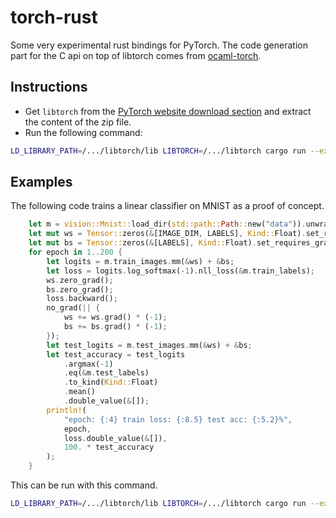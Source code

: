 # torch-rust
Some very experimental rust bindings for PyTorch.
The code generation part for the C api on top of libtorch comes from
[ocaml-torch](https://github.com/LaurentMazare/ocaml-torch).

## Instructions

- Get `libtorch` from the
[PyTorch website download section](https://pytorch.org/get-started/locally/) and extract
the content of the zip file.
- Run the following command:
```bash
LD_LIBRARY_PATH=/.../libtorch/lib LIBTORCH=/.../libtorch cargo run --example basics
```

## Examples

The following code trains a linear classifier on MNIST as a proof of concept.

```rust
    let m = vision::Mnist::load_dir(std::path::Path::new("data")).unwrap();
    let mut ws = Tensor::zeros(&[IMAGE_DIM, LABELS], Kind::Float).set_requires_grad(true);
    let mut bs = Tensor::zeros(&[LABELS], Kind::Float).set_requires_grad(true);
    for epoch in 1..200 {
        let logits = m.train_images.mm(&ws) + &bs;
        let loss = logits.log_softmax(-1).nll_loss(&m.train_labels);
        ws.zero_grad();
        bs.zero_grad();
        loss.backward();
        no_grad(|| {
            ws += ws.grad() * (-1);
            bs += bs.grad() * (-1);
        });
        let test_logits = m.test_images.mm(&ws) + &bs;
        let test_accuracy = test_logits
            .argmax(-1)
            .eq(&m.test_labels)
            .to_kind(Kind::Float)
            .mean()
            .double_value(&[]);
        println!(
            "epoch: {:4} train loss: {:8.5} test acc: {:5.2}%",
            epoch,
            loss.double_value(&[]),
            100. * test_accuracy
        );
    }
```

This can be run with this command.

```bash
LD_LIBRARY_PATH=/.../libtorch/lib LIBTORCH=/.../libtorch cargo run --example mnist
```
